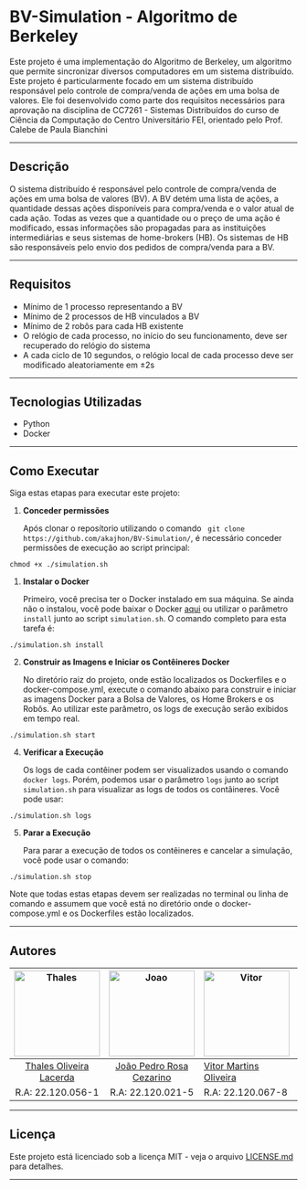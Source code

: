 # BV-Simulation - Algoritmo de Berkeley

   Este projeto é uma implementação do Algoritmo de Berkeley, um algoritmo que permite sincronizar diversos computadores em um sistema distribuído. Este projeto é particularmente focado em um sistema distribuído        responsável pelo controle de compra/venda de ações em uma bolsa de valores. Ele foi desenvolvido como parte dos requisitos necessários para aprovação na disciplina de CC7261 - Sistemas Distribuídos do curso de Ciência da  Computação do Centro Universitário FEI, orientado pelo Prof. Calebe de Paula Bianchini

***
## Descrição

   O sistema distribuído é responsável pelo controle de compra/venda de ações em uma bolsa de valores (BV). A BV detém uma lista de ações, a quantidade dessas ações disponíveis para compra/venda e o valor atual de cada ação. Todas as vezes que a quantidade ou o preço de uma ação é modificado, essas informações são propagadas para as instituições intermediárias e seus sistemas de home-brokers (HB). Os sistemas de HB são responsáveis pelo envio dos pedidos de compra/venda para a BV.

***
## Requisitos

   - Mínimo de 1 processo representando a BV
   - Mínimo de 2 processos de HB vinculados a BV
   - Mínimo de 2 robôs para cada HB existente
   - O relógio de cada processo, no início do seu funcionamento, deve ser recuperado do relógio do sistema
   - A cada ciclo de 10 segundos, o relógio local de cada processo deve ser modificado aleatoriamente em ±2s
***
## Tecnologias Utilizadas

   - Python
   - Docker

***
## Como Executar

   Siga estas etapas para executar este projeto:

1. **Conceder permissões**

   Após clonar o reposítorio utilizando o comando ` git clone https://github.com/akajhon/BV-Simulation/`, é necessário conceder permissões de execução ao script principal:

```
chmod +x ./simulation.sh
```

1. **Instalar o Docker**

   Primeiro, você precisa ter o Docker instalado em sua máquina. Se ainda não o instalou, você pode baixar o Docker [aqui](https://www.docker.com/products/docker-desktop) ou utilizar o parâmetro `install` junto ao script `simulation.sh`. O comando completo para esta tarefa é:

```
./simulation.sh install
```

2. **Construir as Imagens e Iniciar os Contêineres Docker**

   No diretório raiz do projeto, onde estão localizados os Dockerfiles e o docker-compose.yml, execute o comando abaixo para construir e iniciar as imagens Docker para a Bolsa de Valores, os Home Brokers e os Robôs.  Ao utilizar este parâmetro, os logs de execução serão exibidos em tempo real.

```
./simulation.sh start
```

4. **Verificar a Execução**

   Os logs de cada contêiner podem ser visualizados usando o comando `docker logs`. Porém, podemos usar o parâmetro `logs` junto ao script `simulation.sh` para visualizar as logs de todos os contâineres. Você pode usar:

```
./simulation.sh logs
```

5. **Parar a Execução**

   Para parar a execução de todos os contêineres e cancelar a simulação, você pode usar o comando:

```
./simulation.sh stop
```

   Note que todas estas etapas devem ser realizadas no terminal ou linha de comando e assumem que você está no diretório onde o docker-compose.yml e os Dockerfiles estão localizados.

***
## Autores
| <img src="https://avatars.githubusercontent.com/u/63318165?v=4" alt="Thales" width="150"/> | <img src="https://avatars.githubusercontent.com/u/69048604?v=4" alt="Joao" width="150"/> | <img src="https://avatars.githubusercontent.com/u/65295232?v=4" alt="Vitor" width="150"/> | <img src="https://avatars.githubusercontent.com/u/72151253?v=4" alt="Hugo" width="150"/> |
|:-------------------------------------------------------------------------------------------:|:-------------------------------------------------------------------------------------------:|---------------------------------------------------------------------------------------------|--------------------------------------------------------------------------------------------|
| [Thales Oliveira Lacerda](https://github.com/LacThales)                                 | [João Pedro Rosa Cezarino](https://github.com/akajhon)                                      | [Vitor Martins Oliveira](https://github.com/vihmar)                                         | [Hugo Linhares Oliveira](https://github.com/hugolinhareso)                                       |
| R.A: 22.120.056-1                                                                          | R.A: 22.120.021-5                                                                           | R.A: 22.120.067-8                                                                           | R.A: 22.120.046-2                                                                          |
***

## Licença

Este projeto está licenciado sob a licença MIT - veja o arquivo [LICENSE.md](LICENSE.md) para detalhes.
***
